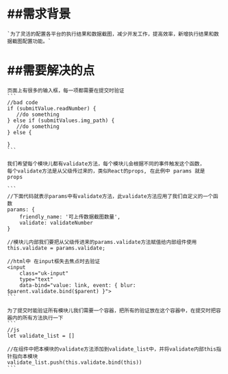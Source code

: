 ##需求背景
===================================================
    `为了灵活的配置各平台的执行结果和数据截图，减少开发工作，提高效率，新增执行结果和数据截图配置功能。`

##需要解决的点
===================================================
    页面上有很多的输入框，每一项都需要在提交时验证
    ```
    //bad code
    if (submitValue.readNumber) {
       //do something
    } else if (submitValues.img_path) {
       //do something
    } else {
    
    }
    ```
    
    我们希望每个模块儿都有validate方法，每个模块儿会根据不同的事件触发这个函数，
    每个validate方法是从父级传过来的，类似React的props, 在此例中 params 就是 props
    
    ```
    //下面代码就表示params中有validate方法，此validate方法应用了我们自定义的一个函数
    params: {
        friendly_name: '可上传数据截图数量',
        validate: validateNumber
    }
    
    //模块儿内部我们要把从父级传进来的params.validate方法赋值给内部组件使用
    this.validate = params.validate;
    
    //html中 在input框失去焦点时去验证
    <input 
        class="uk-input" 
        type="text"
        data-bind="value: link, event: { blur: $parent.validate.bind($parent) }">
    ```
    
    为了提交时能验证所有模块儿我们需要一个容器，把所有的验证放在这个容器中，在提交时把容器内的所有方法执行一下
    ```
    //js
    let validate_list = []
    
    //在组件中把本模块的validate方法添加到validate_list中，并将validate内部this指针指向本模块
    validate_list.push(this.validate.bind(this))
    ```
    